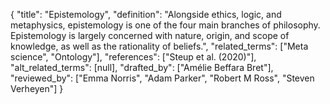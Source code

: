 {
    "title": "Epistemology",
    "definition": "Alongside ethics, logic, and metaphysics, epistemology is one of the four main branches of philosophy. Epistemology is largely concerned with nature, origin, and scope of knowledge, as well as the rationality of beliefs.",
    "related_terms": ["Meta science", "Ontology"],
    "references": ["Steup et al. (2020)"],
    "alt_related_terms": [null],
    "drafted_by": ["Amélie Beffara Bret"],
    "reviewed_by": ["Emma Norris", "Adam Parker", "Robert M Ross", "Steven Verheyen"]
  }
